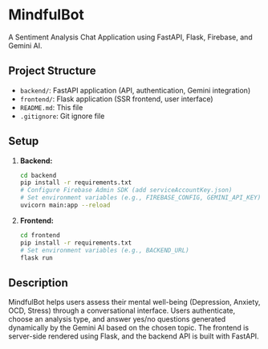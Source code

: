 # MindfulBot

A Sentiment Analysis Chat Application using FastAPI, Flask, Firebase, and Gemini AI.

## Project Structure

- `backend/`: FastAPI application (API, authentication, Gemini integration)
- `frontend/`: Flask application (SSR frontend, user interface)
- `README.md`: This file
- `.gitignore`: Git ignore file

## Setup

1.  **Backend:**
    ```bash
    cd backend
    pip install -r requirements.txt
    # Configure Firebase Admin SDK (add serviceAccountKey.json)
    # Set environment variables (e.g., FIREBASE_CONFIG, GEMINI_API_KEY)
    uvicorn main:app --reload
    ```

2.  **Frontend:**
    ```bash
    cd frontend
    pip install -r requirements.txt
    # Set environment variables (e.g., BACKEND_URL)
    flask run
    ```

## Description

MindfulBot helps users assess their mental well-being (Depression, Anxiety, OCD, Stress) through a conversational interface. Users authenticate, choose an analysis type, and answer yes/no questions generated dynamically by the Gemini AI based on the chosen topic. The frontend is server-side rendered using Flask, and the backend API is built with FastAPI.
